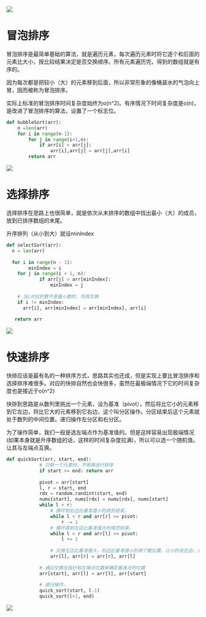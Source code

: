 ![](https://cdn.jsdelivr.net/gh/cjyshow/docimg@main/sortComplexity.png)



# 冒泡排序

冒泡排序是最简单基础的算法，就是遍历元素，每次遍历元素时将它逐个和后面的元素比大小，按比较结果决定是否交换顺序。所有元素遍历完，得到的数组就是有序的。

因为每次都是把较小（大）的元素移到后面，所以非常形象的像桶装水的气泡向上冒，因而被称为冒泡排序。



实际上标准的冒泡排序时间复杂度始终为o(n^2)。有序情况下时间复杂度是o(n)，是改进了冒泡排序的算法，设置了一个标志位。



```python
def bubbleSort(arr):
    n =len(arr)
    for i in range(n-1):
        for j in range(i+1,n):
            if arr[i] > arr[j]:
                arr[i],arr[j] = arr[j],arr[i]
		return arr

```

![](https://cdn.jsdelivr.net/gh/cjyshow/docimg@main/bubble%20sort.gif)



# 选择排序

选择排序在思路上也很简单，就是依次从未排序的数组中找出最小（大）的成员，放到已排序数组的末尾。

升序排列（从小到大）就设minIndex

```python
def selectSort(arr):
  n = len(arr)
  
  for i in range(n - 1):
		minIndex = i
    for j in range(i + 1, n):
			if arr[j] > arr[minIndex]:
				minIndex = j
        
    # 当i对应的数不是最小数时，将其互换
    if i != minIndex:
      arr[i], arr[minIndex] = arr[minIndex], arr[i]
    
   return arr
```

![](https://cdn.jsdelivr.net/gh/cjyshow/docimg@main/select%20sort.gif)







# 快速排序

快排应该是最有名的一种排序方式，思路其实也还成，但是实现上要比冒泡排序和选择排序难很多。对应的快排自然也会快很多，虽然在最极端情况下它的时间复杂度也是接近于o(n^2)



快排到思路是从数列里挑出一个元素，设为基准（pivot），然后将比它小的元素移到它左边，将比它大的元素移到它右边，这个叫分区操作。分区结束后这个元素就处于数列的中间位置。递归操作左分区和右分区。



为了操作简单，我们一般是选左端点作为基准值的。但是这样容易出现极端情况(如果本身就是升序数组的话，这样的时间复杂度拉满)，所以可以选一个随机值。让其与左端点互换。

```python
def quickSort(arr, start, end):
            # 只剩一个元素时，不用再进行排序
            if start >= end: return arr
            
            pivot = arr[start]
            l, r = start, end
            rdx = random.randint(start, end)
            nums[start], nums[rdx] = nums[rdx], nums[start]
            while l < r:
                # 循环到右边比基准值小的成员结束。
                while l < r and arr[r] >= pivot:
                    r -= 1
                # 循环直到左边比基准值大的成员结束。
                while l < r and arr[l] <= pivot:
                    l += 1
                
                # 交换左边比基准值大，右边比基准值小的两个数位置。让小的去左边，大的去右边
                arr[l], arr[r] = arr[r], arr[l]
            
            # 通过交换左指针和左端点位置来确定基准点的位置
            arr[start], arr[l] = arr[l], arr[start]
            
            # 递归操作。
            quick_sort(start, l-1)
            quick_sort(l+1, end)
```



![](https://cdn.jsdelivr.net/gh/cjyshow/docimg@main/quick%20sort.gif)
